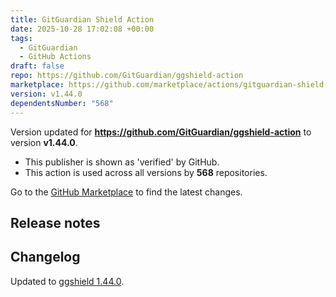 ```yaml
---
title: GitGuardian Shield Action
date: 2025-10-28 17:02:08 +00:00
tags:
  - GitGuardian
  - GitHub Actions
draft: false
repo: https://github.com/GitGuardian/ggshield-action
marketplace: https://github.com/marketplace/actions/gitguardian-shield-action
version: v1.44.0
dependentsNumber: "568"
---
```



Version updated for **https://github.com/GitGuardian/ggshield-action** to version **v1.44.0**.
- This publisher is shown as 'verified' by GitHub.
- This action is used across all versions by **568** repositories.

Go to the [GitHub Marketplace](https://github.com/marketplace/actions/gitguardian-shield-action) to find the latest changes.

## Release notes

## Changelog
Updated to [ggshield 1.44.0](https://github.com/GitGuardian/ggshield/releases/v1.44.1).
